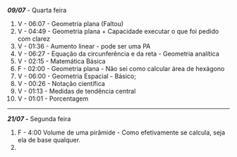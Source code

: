 ***09/07*** - Quarta feira

1. V - 06:07 - Geometria plana (Faltou)
2. V - 04:49 - Geometria plana + Capacidade executar o que foi pedido com clarez
3. V - 01:36 - Aumento linear - pode ser uma PA
4. V - 06:27 - Equação da circunferência e da reta - Geometria analítica 
5. V - 02:15 - Matemática Básica 
6. F - 02:00 - Geometria plana - Não sei como calcular área de hexágono 
7. V - 06:00 - Geometria Espacial - Básico; 
8. V - 00:26 - Notação científica 
9. V - 01:13 - Medidas de tendência central
10. V - 01:01 - Porcentagem

---
***21/07 -*** Segunda feira

1. F - 4:00 Volume de uma pirâmide - Como efetivamente se calcula, seja ela de base qualquer.
2. 